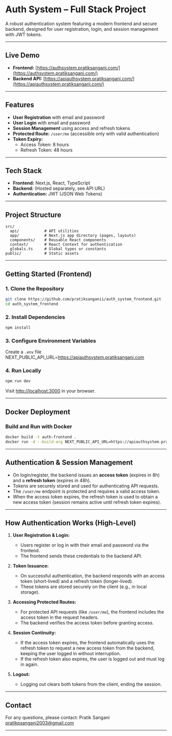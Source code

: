 # Auth System – Full Stack Project

A robust authentication system featuring a modern frontend and secure backend, designed for user registration, login, and session management with JWT tokens.

---

## Live Demo

- **Frontend:** [https://authsystem.pratiksangani.com/](https://authsystem.pratiksangani.com/)
- **Backend API:** [https://apiauthsystem.pratiksangani.com/](https://apiauthsystem.pratiksangani.com/)

---

## Features

- **User Registration** with email and password
- **User Login** with email and password
- **Session Management** using access and refresh tokens
- **Protected Route:** `/user/me` (accessible only with valid authentication)
- **Token Expiry:**
  - Access Token: 8 hours
  - Refresh Token: 48 hours

---

## Tech Stack

- **Frontend:** Next.js, React, TypeScript
- **Backend:** (Hosted separately, see API URL)
- **Authentication:** JWT (JSON Web Tokens)

---

## Project Structure

```
src/
  api/           # API utilities
  app/           # Next.js app directory (pages, layouts)
  components/    # Reusable React components
  context/       # React Context for authentication
  globals.ts     # Global types or constants
public/          # Static assets
```

---

## Getting Started (Frontend)

### 1. Clone the Repository

```bash
git clone https://github.com/pratiksanganii/auth_system_frontend.git
cd auth_system_frontend
```

### 2. Install Dependencies

```bash
npm install
```

### 3. Configure Environment Variables

Create a `.env` file
NEXT_PUBLIC_API_URL=https://apiauthsystem.pratiksangani.com

### 4. Run Locally

```bash
npm run dev
```

Visit [http://localhost:3000](http://localhost:3000) in your browser.

---

## Docker Deployment

### Build and Run with Docker

```bash
docker build -t auth-frontend .
docker run -d --build-arg NEXT_PUBLIC_API_URL=https://apiauthsystem.pratiksangani.com -p 3000:3000 --name auth-frontend auth-frontend
```

---

## Authentication & Session Management

- On login/register, the backend issues an **access token** (expires in 8h) and a **refresh token** (expires in 48h).
- Tokens are securely stored and used for authenticating API requests.
- The `/user/me` endpoint is protected and requires a valid access token.
- When the access token expires, the refresh token is used to obtain a new access token (session remains active until refresh token expires).

---

## How Authentication Works (High-Level)

1. **User Registration & Login:**
   - Users register or log in with their email and password via the frontend.
   - The frontend sends these credentials to the backend API.

2. **Token Issuance:**
   - On successful authentication, the backend responds with an access token (short-lived) and a refresh token (longer-lived).
   - These tokens are stored securely on the client (e.g., in local storage).

3. **Accessing Protected Routes:**
   - For protected API requests (like `/user/me`), the frontend includes the access token in the request headers.
   - The backend verifies the access token before granting access.

4. **Session Continuity:**
   - If the access token expires, the frontend automatically uses the refresh token to request a new access token from the backend, keeping the user logged in without interruption.
   - If the refresh token also expires, the user is logged out and must log in again.

5. **Logout:**
   - Logging out clears both tokens from the client, ending the session.

---

## Contact

For any questions, please contact:
Pratik Sangani
pratikpsangani2003@gmail.com

---

